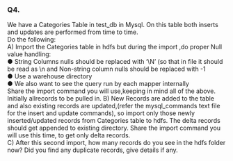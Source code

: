 ### Q4.  
We have a Categories Table in test_db in Mysql. On this table both inserts and updates are performed from time to time.  
Do the following:  
A) Import the Categories table in hdfs but during the import ,do proper Null value handling:  
  ● String Columns nulls should be replaced with ‘\N’ (so that in file it should be read as \n and Non-string column nulls should be replaced with -1  
  ● Use a warehouse directory  
  ● We also want to see the query run by each mapper internally  
Share the import command you will use,keeping in mind all of the above. Initially allrecords to be pulled in.
B) New Records are added to the table and also existing records are updated,(refer the mysql_commands text file for the insert and update commands), so import only those newly inserted/updated records from Categories table to hdfs.
The delta records should get appended to existing directory. Share the import command you will use this time, to get only delta records.  
C) After this second import, how many records do you see in the hdfs folder now? Did you find any duplicate records, give details if any.  
